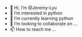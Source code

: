 - 👋 Hi, I’m @Jeremy-Lyu
- 👀 I’m interested in python
- 🌱 I’m currently learning python
- 💞️ I’m looking to collaborate on ...
- 📫 How to reach me ...

<!---
Jeremy-Lyu/Jeremy-Lyu is a ✨ special ✨ repository because its `README.md` (this file) appears on your GitHub profile.
You can click the Preview link to take a look at your changes.
--->
